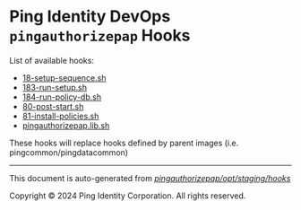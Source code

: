 
# Ping Identity DevOps `pingauthorizepap` Hooks
List of available hooks:
* [18-setup-sequence.sh](18-setup-sequence.sh.md)
* [183-run-setup.sh](183-run-setup.sh.md)
* [184-run-policy-db.sh](184-run-policy-db.sh.md)
* [80-post-start.sh](80-post-start.sh.md)
* [81-install-policies.sh](81-install-policies.sh.md)
* [pingauthorizepap.lib.sh](pingauthorizepap.lib.sh.md)

These hooks will replace hooks defined by parent images (i.e. pingcommon/pingdatacommon)

---
This document is auto-generated from _[pingauthorizepap/opt/staging/hooks](https://github.com/pingidentity/pingidentity-docker-builds/blob/master/pingauthorizepap/opt/staging/hooks)_

Copyright © 2024 Ping Identity Corporation. All rights reserved.
